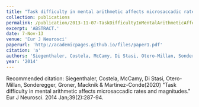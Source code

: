 ```yaml
---
title: "Task difficulty in mental arithmetic affects microsaccadic rates and magnitudes."
collection: publications
permalink: /publication/2013-11-07-TaskDifficultyInMentalArithmeticAffectsMicrosaccadicRatesAndMag
excerpt: 'ABSTRACT.'
date: 7-Nov-13
venue: 'Eur J Neurosci'
paperurl: 'http://academicpages.github.io/files/paper1.pdf'
citation: 'a'
authors: 'Siegenthaler, Costela, McCamy, Di Stasi, Otero-Millan, Sonderegger, Groner, Macknik & Martinez-Conde'
year: '2014'
---
```


Recommended citation: Siegenthaler, Costela, McCamy, Di Stasi, Otero-Millan, Sonderegger, Groner, Macknik & Martinez-Conde(2020) "Task difficulty in mental arithmetic affects microsaccadic rates and magnitudes." Eur J Neurosci. 2014 Jan;39(2):287-94. 
